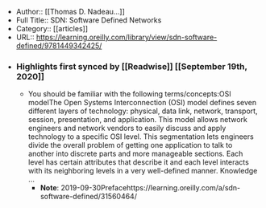 - Author:: [[Thomas D. Nadeau...]]
- Full Title:: SDN: Software Defined Networks
- Category:: [[articles]]
- URL:: https://learning.oreilly.com/library/view/sdn-software-defined/9781449342425/
- ### Highlights first synced by [[Readwise]] [[September 19th, 2020]]
    - You should be familiar with the following terms/concepts:OSI modelThe Open Systems Interconnection (OSI) model defines seven
          different layers of technology: physical, data link, network,
          transport, session, presentation, and application. This model allows
          network engineers and network vendors to easily discuss and apply
          technology to a specific OSI level. This segmentation lets engineers
          divide the overall problem of getting one application to talk to
          another into discrete parts and more manageable sections. Each level
          has certain attributes that describe it and each level interacts
          with its neighboring levels in a very well-defined manner. Knowledge
        ... 
        - **Note**: 2019-09-30Prefacehttps://learning.oreilly.com/a/sdn-software-defined/31560464/
